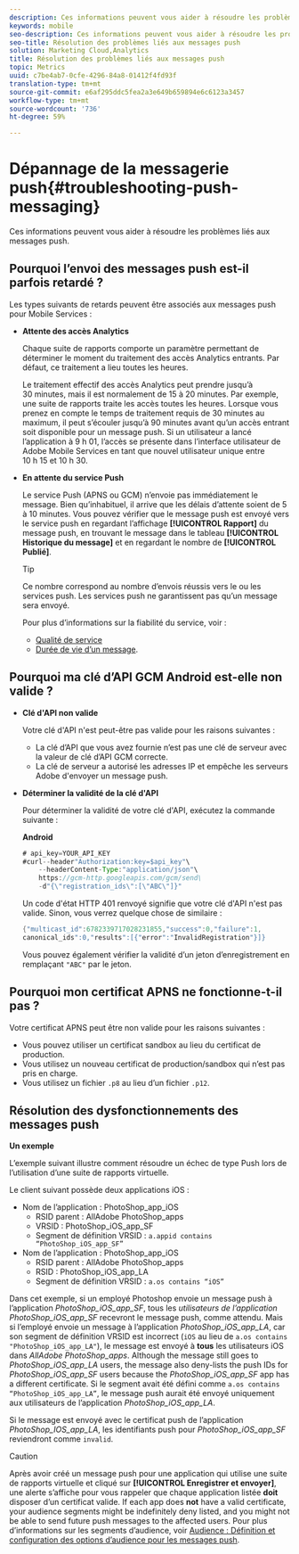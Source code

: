 ```yaml
---
description: Ces informations peuvent vous aider à résoudre les problèmes liés aux messages push.
keywords: mobile
seo-description: Ces informations peuvent vous aider à résoudre les problèmes liés aux messages push.
seo-title: Résolution des problèmes liés aux messages push
solution: Marketing Cloud,Analytics
title: Résolution des problèmes liés aux messages push
topic: Metrics
uuid: c7be4ab7-0cfe-4296-84a8-01412f4fd93f
translation-type: tm+mt
source-git-commit: e6af295ddc5fea2a3e649b659894e6c6123a3457
workflow-type: tm+mt
source-wordcount: '736'
ht-degree: 59%

---
```



# Dépannage de la messagerie push{#troubleshooting-push-messaging}

Ces informations peuvent vous aider à résoudre les problèmes liés aux messages push.

## Pourquoi l’envoi des messages push est-il parfois retardé ?

Les types suivants de retards peuvent être associés aux messages push pour Mobile Services :

* **Attente des accès Analytics**

   Chaque suite de rapports comporte un paramètre permettant de déterminer le moment du traitement des accès Analytics entrants. Par défaut, ce traitement a lieu toutes les heures.

   Le traitement effectif des accès Analytics peut prendre jusqu’à 30 minutes, mais il est normalement de 15 à 20 minutes. Par exemple, une suite de rapports traite les accès toutes les heures. Lorsque vous prenez en compte le temps de traitement requis de 30 minutes au maximum, il peut s’écouler jusqu’à 90 minutes avant qu’un accès entrant soit disponible pour un message push. Si un utilisateur a lancé l’application à 9 h 01, l’accès se présente dans l’interface utilisateur de Adobe Mobile Services en tant que nouvel utilisateur unique entre 10 h 15 et 10 h 30.

* **En attente du service Push**

   Le service Push (APNS ou GCM) n’envoie pas immédiatement le message. Bien qu’inhabituel, il arrive que les délais d’attente soient de 5 à 10 minutes. Vous pouvez vérifier que le message push est envoyé vers le service push en regardant l’affichage **[!UICONTROL Rapport]** du message push, en trouvant le message dans le tableau **[!UICONTROL Historique du message]** et en regardant le nombre de **[!UICONTROL Publié]**.

   >[!TIP]
   >
   >Ce nombre correspond au nombre d’envois réussis vers le ou les services push. Les services push ne garantissent pas qu’un message sera envoyé.

   Pour plus d’informations sur la fiabilité du service, voir :

   * [Qualité de service](https://developer.apple.com/library/content/documentation/NetworkingInternet/Conceptual/RemoteNotificationsPG/APNSOverview.html#//apple_ref/doc/uid/TP40008194-CH8-SW5l)
   * [Durée de vie d’un message](https://developers.google.com/cloud-messaging/concept-options#lifetime).

## Pourquoi ma clé d’API GCM Android est-elle non valide ?

* **Clé d&#39;API non valide**

   Votre clé d&#39;API n&#39;est peut-être pas valide pour les raisons suivantes :

   * La clé d’API que vous avez fournie n’est pas une clé de serveur avec la valeur de clé d’API GCM correcte.
   * La clé de serveur a autorisé les adresses IP et empêche les serveurs Adobe d&#39;envoyer un message push.

* **Déterminer la validité de la clé d&#39;API**

   Pour déterminer la validité de votre clé d&#39;API, exécutez la commande suivante :

   **Android**

   ```java
   # api_key=YOUR_API_KEY
   #curl--header"Authorization:key=$api_key"\
       --headerContent-Type:"application/json"\ 
       https://gcm-http.googleapis.com/gcm/send\
       -d"{\"registration_ids\":[\"ABC\"]}"
   ```

   Un code d&#39;état HTTP 401 renvoyé signifie que votre clé d&#39;API n&#39;est pas valide. Sinon, vous verrez quelque chose de similaire :

   ```java
   {"multicast_id":6782339717028231855,"success":0,"failure":1,
   canonical_ids":0,"results":[{"error":"InvalidRegistration"}]}
   ```

   Vous pouvez également vérifier la validité d’un jeton d’enregistrement en remplaçant `"ABC"` par le jeton.

## Pourquoi mon certificat APNS ne fonctionne-t-il pas ?

Votre certificat APNS peut être non valide pour les raisons suivantes :

* Vous pouvez utiliser un certificat sandbox au lieu du certificat de production.
* Vous utilisez un nouveau certificat de production/sandbox qui n’est pas pris en charge.
* Vous utilisez un fichier `.p8` au lieu d’un fichier `.p12`.

## Résolution des dysfonctionnements des messages push

**Un exemple**

L’exemple suivant illustre comment résoudre un échec de type Push lors de l’utilisation d’une suite de rapports virtuelle.

Le client suivant possède deux applications iOS :

* Nom de l’application : PhotoShop_app_iOS
   * RSID parent : AllAdobe PhotoShop_apps
   * VRSID : PhotoShop_iOS_app_SF
   * Segment de définition VRSID : `a.appid contains “PhotoShop_iOS_app_SF”`
* Nom de l’application : PhotoShop_app_iOS
   * RSID parent : AllAdobe PhotoShop_apps
   * RSID : PhotoShop_iOS_app_LA
   * Segment de définition VRSID : `a.os contains “iOS”`

Dans cet exemple, si un employé Photoshop envoie un message push à l’application *PhotoShop_iOS_app_SF*, tous les *utilisateurs de l’application PhotoShop_iOS_app_SF* recevront le message push, comme attendu. Mais si l’employé envoie un message à l’application *PhotoShop_iOS_app_LA*, car son segment de définition VRSID est incorrect (`iOS` au lieu de `a.os contains "PhotoShop_iOS_app_LA"`), le message est envoyé à **tous** les utilisateurs iOS dans *AllAdobe PhotoShop_apps*. Although the message still goes to *PhotoShop_iOS_app_LA* users, the message also deny-lists the push IDs for *PhotoShop_iOS_app_SF* users because the *PhotoShop_iOS_app_SF* app has a different certificate. Si le segment avait été défini comme `a.os contains “PhotoShop_iOS_app_LA”`, le message push aurait été envoyé uniquement aux utilisateurs de l’application *PhotoShop_iOS_app_LA*.

Si le message est envoyé avec le certificat push de l’application *PhotoShop_IOS_app_LA*, les identifiants push pour *PhotoShop_iOS_app_SF* reviendront comme `invalid`.

>[!CAUTION]
>
>Après avoir créé un message push pour une application qui utilise une suite de rapports virtuelle et cliqué sur **[!UICONTROL Enregistrer et envoyer]**, une alerte s’affiche pour vous rappeler que chaque application listée **doit** disposer d’un certificat valide. If each app does **not** have a valid certificate, your audience segments might be indefinitely deny listed, and you might not be able to send future push messages to the affected users. Pour plus d’informations sur les segments d’audience, voir [Audience : Définition et configuration des options d’audience pour les messages push](/help/using/in-app-messaging/t-create-push-message/c-audience-push-message.md).

